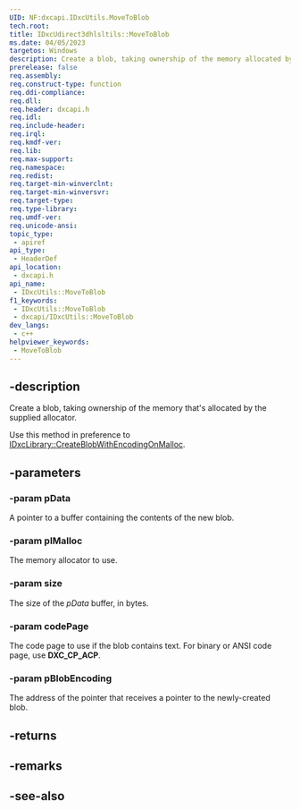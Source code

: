 ```yaml
---
UID: NF:dxcapi.IDxcUtils.MoveToBlob
tech.root: 
title: IDxcUdirect3dhlsltils::MoveToBlob
ms.date: 04/05/2023
targetos: Windows
description: Create a blob, taking ownership of the memory allocated by the supplied allocator.
prerelease: false
req.assembly: 
req.construct-type: function
req.ddi-compliance: 
req.dll: 
req.header: dxcapi.h
req.idl: 
req.include-header: 
req.irql: 
req.kmdf-ver: 
req.lib: 
req.max-support: 
req.namespace: 
req.redist: 
req.target-min-winverclnt: 
req.target-min-winversvr: 
req.target-type: 
req.type-library: 
req.umdf-ver: 
req.unicode-ansi: 
topic_type:
 - apiref
api_type:
 - HeaderDef
api_location:
 - dxcapi.h
api_name:
 - IDxcUtils::MoveToBlob
f1_keywords:
 - IDxcUtils::MoveToBlob
 - dxcapi/IDxcUtils::MoveToBlob
dev_langs:
 - c++
helpviewer_keywords:
 - MoveToBlob
---
```


## -description

Create a blob, taking ownership of the memory that's allocated by the supplied allocator.

Use this method in preference to [IDxcLibrary::CreateBlobWithEncodingOnMalloc](./nf-dxcapi-idxclibrary-createblobwithencodingonmalloc).

## -parameters

### -param pData

A pointer to a buffer containing the contents of the new blob.

### -param pIMalloc

The memory allocator to use.

### -param size

The size of the *pData* buffer, in bytes.

### -param codePage

The code page to use if the blob contains text. For binary or ANSI code page, use **DXC_CP_ACP**.

### -param pBlobEncoding

The address of the pointer that receives a pointer to the newly-created blob.

## -returns

## -remarks

## -see-also
